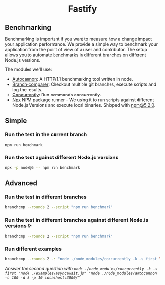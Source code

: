 <h1 align="center">Fastify</h1>

## Benchmarking
Benchmarking is important if you want to measure how a change impact your application performance. We provide a simple way to benchmark your application from the point of view of a user and contributor. The setup allows you to automate benchmarks in different branches on different Node.js versions.

The modules we'll use:
- [Autocannon](https://github.com/mcollina/autocannon): A HTTP/1.1 benchmarking tool written in node.
- [Branch-comparer](https://github.com/StarpTech/branch-comparer): Checkout multiple git branches, execute scripts and log the results.
- [Concurrently](https://github.com/kimmobrunfeldt/concurrently): Run commands concurrently.
- [Npx](https://github.com/zkat/npx) NPM package runner - We using it to run scripts against different Node.js Versions and execute local binaries. Shipped with npm@5.2.0.

## Simple

### Run the test in the current branch
```sh
npm run benchmark
```

### Run the test against different Node.js versions
```sh
npx -p node@6 -- npm run benchmark
```

## Advanced

### Run the test in different branches
```sh
branchcmp --rounds 2 --script "npm run benchmark"
```

### Run the test in different branches against different Node.js versions ✨
```sh
branchcmp --rounds 2 --script "npm run benchmark"
```


### Run different examples

```sh
branchcmp --rounds 2 -s "node ./node_modules/concurrently -k -s first \"node ./examples/asyncawait.js\" \"node ./node_modules/autocannon -c 100 -d 5 -p 10 localhost:3000/\""
```
_Answer the second question with `node ./node_modules/concurrently -k -s first "node ./examples/asyncawait.js" "node ./node_modules/autocannon -c 100 -d 5 -p 10 localhost:3000/"`_ 
